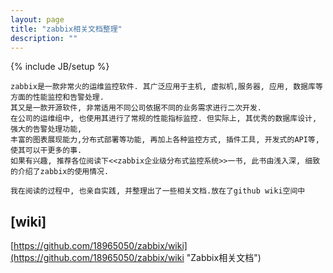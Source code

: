 ```yaml
---
layout: page
title: "zabbix相关文档整理"
description: ""
---
```

{% include JB/setup %}

    zabbix是一款非常火的运维监控软件. 其广泛应用于主机, 虚拟机,服务器, 应用, 数据库等方面的性能监控和告警处理.
    其又是一款开源软件, 非常适用不同公司依据不同的业务需求进行二次开发.
    在公司的运维组中, 也使用其进行了常规的性能指标监控. 但实际上, 其优秀的数据库设计, 强大的告警处理功能,
    丰富的图表展现能力,分布式部署等功能, 再加上各种监控方式, 插件工具, 开发式的API等,使其可以干更多的事.
    如果有兴趣, 推荐各位阅读下<<zabbix企业级分布式监控系统>>一书, 此书由浅入深, 细致的介绍了zabbix的使用情况.

    我在阅读的过程中, 也亲自实践, 并整理出了一些相关文档.放在了github wiki空间中

## [wiki]
[https://github.com/18965050/zabbix/wiki](https://github.com/18965050/zabbix/wiki "Zabbix相关文档")